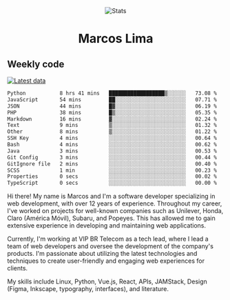 <div align="center">
  <img src="https://user-images.githubusercontent.com/958723/207206099-04913a11-e77d-4b52-a9d3-5d702839508b.png" alt="Stats" />
  <h1>Marcos Lima</h1>
</div>

## Weekly code

[![Latest data](https://github.com/skvggor/skvggor/actions/workflows/main.yml/badge.svg)](https://github.com/skvggor/skvggor/actions/workflows/main.yml)

<!--START_SECTION:waka-->

```txt
Python           8 hrs 41 mins   ██████████████████▒░░░░░░   73.08 %
JavaScript       54 mins         ██░░░░░░░░░░░░░░░░░░░░░░░   07.71 %
JSON             44 mins         █▓░░░░░░░░░░░░░░░░░░░░░░░   06.19 %
PHP              38 mins         █▒░░░░░░░░░░░░░░░░░░░░░░░   05.35 %
Markdown         16 mins         ▓░░░░░░░░░░░░░░░░░░░░░░░░   02.24 %
Text             9 mins          ▒░░░░░░░░░░░░░░░░░░░░░░░░   01.32 %
Other            8 mins          ▒░░░░░░░░░░░░░░░░░░░░░░░░   01.22 %
SSH Key          4 mins          ░░░░░░░░░░░░░░░░░░░░░░░░░   00.64 %
Bash             4 mins          ░░░░░░░░░░░░░░░░░░░░░░░░░   00.62 %
Java             3 mins          ░░░░░░░░░░░░░░░░░░░░░░░░░   00.53 %
Git Config       3 mins          ░░░░░░░░░░░░░░░░░░░░░░░░░   00.44 %
GitIgnore file   2 mins          ░░░░░░░░░░░░░░░░░░░░░░░░░   00.40 %
SCSS             1 min           ░░░░░░░░░░░░░░░░░░░░░░░░░   00.23 %
Properties       0 secs          ░░░░░░░░░░░░░░░░░░░░░░░░░   00.02 %
TypeScript       0 secs          ░░░░░░░░░░░░░░░░░░░░░░░░░   00.00 %
```

<!--END_SECTION:waka-->

  <p>Hi there! My name is Marcos and I'm a software developer specializing in web development, with over 12 years of experience. Throughout my career, I've worked on projects for well-known companies such as Unilever, Honda, Claro (América Móvil), Subaru, and Popeyes. This has allowed me to gain extensive experience in developing and maintaining web applications.</p>
  
  <p>Currently, I'm working at VIP BR Telecom as a tech lead, where I lead a team of web developers and oversee the development of the company's products. I'm passionate about utilizing the latest technologies and techniques to create user-friendly and engaging web experiences for clients.</p>
  
  <p>My skills include Linux, Python, Vue.js, React, APIs, JAMStack, Design (Figma, Inkscape, typography, interfaces), and literature.</p>
<!-- </details> -->

<!-- <div align="center">
  <h2>🤖 Recent Code Activity</h2>
  <img width="500" src="https://github-readme-stats.vercel.app/api/wakatime?username=skvggor&hide_title=true&layout=compact&theme=transparent" alt="Wakatime Stats" />
</div>

<br>

<div align="center">
  <h2>📈 GitHub Stats</h2>
  <img width="500" src="https://github-readme-stats.vercel.app/api?username=skvggor&show_icons=true&theme=transparent&hide_title=true&count_private=true" alt="GitHub Stats" />
</div>
 -->
